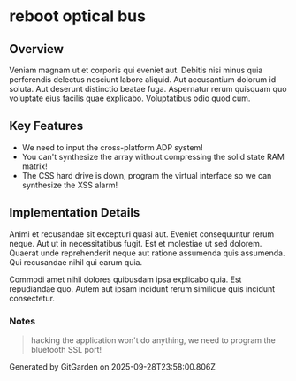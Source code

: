 # reboot optical bus

## Overview
Veniam magnam ut et corporis qui eveniet aut. Debitis nisi minus quia perferendis delectus nesciunt labore aliquid. Aut accusantium dolorum id soluta. Aut deserunt distinctio beatae fuga. Aspernatur rerum quisquam quo voluptate eius facilis quae explicabo. Voluptatibus odio quod cum.

## Key Features
- We need to input the cross-platform ADP system!
- You can't synthesize the array without compressing the solid state RAM matrix!
- The CSS hard drive is down, program the virtual interface so we can synthesize the XSS alarm!

## Implementation Details
Animi et recusandae sit excepturi quasi aut. Eveniet consequuntur rerum neque. Aut ut in necessitatibus fugit. Est et molestiae ut sed dolorem. Quaerat unde reprehenderit neque aut ratione assumenda quis assumenda. Qui recusandae nihil qui earum quia.
 Commodi amet nihil dolores quibusdam ipsa explicabo quia. Est repudiandae quo. Autem aut ipsam incidunt rerum similique quis incidunt consectetur.

### Notes
> hacking the application won't do anything, we need to program the bluetooth SSL port!

Generated by GitGarden on 2025-09-28T23:58:00.806Z